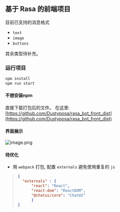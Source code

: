 ## 基于 Rasa 的前端项目

目前已支持的消息格式 
- `text`
- `image`  
- `buttons`

其余类型待补充。
### 运行项目
```bash
npm install
npm run start
```
#### 不想安装npm
直接下载打包后的文件。
在这里:  
[https://github.com/Dustyposa/rasa_bot_front_dist](https://github.com/Dustyposa/rasa_bot_front_dist)

#### 界面展示
![image.png](https://i.loli.net/2021/05/14/bsRrudLX1Fzpng7.png)


#### 待优化
- 用 `webpack` 打包, 配置 `externals` 避免使用重复的 `js`  
> ```json 
> {
>   "externals" : {
>       "react": "React", 
>       "react-dom": "ReactDOM",
>       "@chatui/core": "ChatUI"
>       }
> }
> ```
